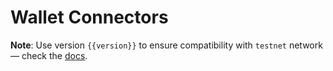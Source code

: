 <script setup>
  import { data } from '../../versions.data'
  const { version } = data
</script>

# Wallet Connectors

**Note**: Use version `{{version}}` to ensure compatibility with `testnet` network — check the [docs](https://docs.fuel.network/guides/installation/#using-the-latest-toolchain).
